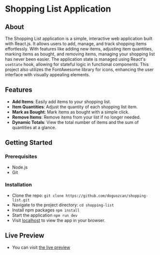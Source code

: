# Shopping List Application

## About

The Shopping List application is a simple, interactive web application built with React.js. It allows users to add, manage, and track shopping items effortlessly. With features like adding new items, adjusting item quantities, marking items as bought, and removing items, managing your shopping list has never been easier. The application state is managed using React's `useState` hook, allowing for stateful logic in functional components. This project also utilizes the FontAwesome library for icons, enhancing the user interface with visually appealing elements.

## Features

- **Add Items**: Easily add items to your shopping list.
- **Item Quantities**: Adjust the quantity of each shopping list item.
- **Mark as Bought**: Mark items as bought with a simple click.
- **Remove Items**: Remove items from your list if no longer needed.
- **Dynamic Totals**: View the total number of items and the sum of quantities at a glance.

## Getting Started

### Prerequisites

- Node.js
- Git

### Installation

- Clone the repo:
  `git clone https://github.com/doguozcan/shopping-list.git`
- Navigate to the project directory:
  `cd shopping-list`
- Install npm packages
  `npm install`
- Start the application
  `npm run dev`
- Visit <a href="http://localhost:5173">localhost</a> to view the app in your browser.

## Live Preview

- You can visit <a href="https://aquamarine-conkies-50426d.netlify.app/">the live preview</a>
